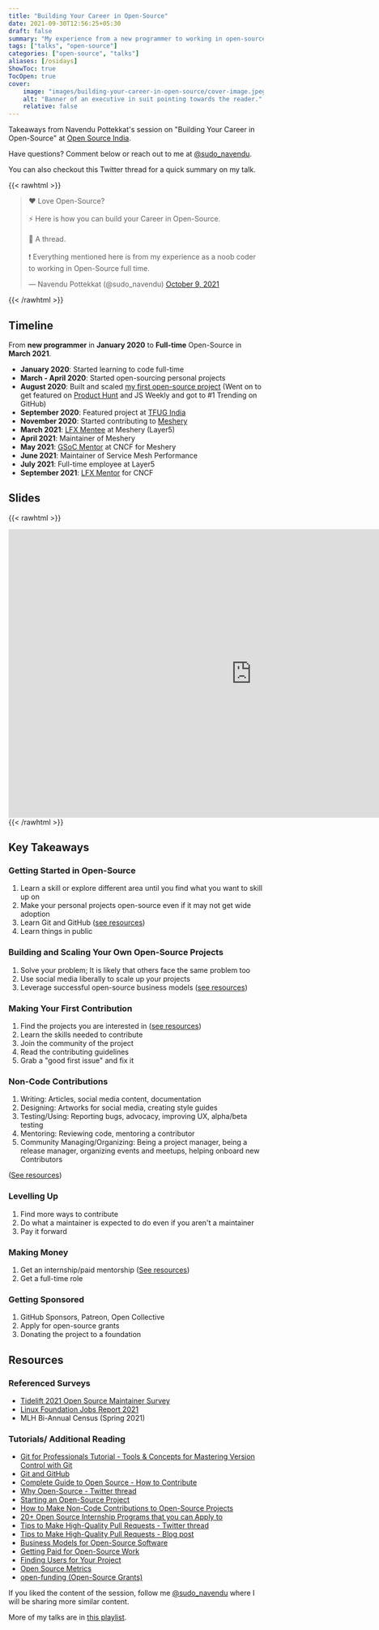 ```yaml
---
title: "Building Your Career in Open-Source"
date: 2021-09-30T12:56:25+05:30
draft: false
summary: "My experience from a new programmer to working in open-source full time."
tags: ["talks", "open-source"]
categories: ["open-source", "talks"]
aliases: [/osidays]
ShowToc: true
TocOpen: true
cover:
    image: "images/building-your-career-in-open-source/cover-image.jpeg"
    alt: "Banner of an executive in suit pointing towards the reader."
    relative: false
---
```


Takeaways from Navendu Pottekkat's session on "Building Your Career in Open-Source" at [Open Source India](https://www.opensourceindia.in/).

Have questions? Comment below or reach out to me at [@sudo_navendu](https://twitter.com/sudo_navendu).

You can also checkout this Twitter thread for a quick summary on my talk.

{{< rawhtml >}}
<blockquote class="twitter-tweet"><p lang="en" dir="ltr">♥️ Love Open-Source? <br><br>⚡️ Here is how you can build your Career in Open-Source.<br><br>🧵 A thread.<br><br>❗️ Everything mentioned here is from my experience as a noob coder to working in Open-Source full time.</p>&mdash; Navendu Pottekkat (@sudo_navendu) <a href="https://twitter.com/sudo_navendu/status/1446819951902281733?ref_src=twsrc%5Etfw">October 9, 2021</a></blockquote> <script async src="https://platform.twitter.com/widgets.js" charset="utf-8"></script>
{{< /rawhtml >}}

## Timeline

From **new programmer** in **January 2020** to **Full-time** Open-Source in **March 2021**.

* **January 2020**: Started learning to code full-time
* **March - April 2020**: Started open-sourcing personal projects
* **August 2020**: Built and scaled [my first open-source project](https://github.com/nsfw-filter/nsfw-filter)
(Went on to get featured on [Product Hunt](https://www.producthunt.com/posts/nsfw-filter) and JS Weekly and got to #1 Trending on GitHub)
* **September 2020**: Featured project at [TFUG India](https://www.youtube.com/watch?v=NS5RlRGVDEs)
* **November 2020**: Started contributing to [Meshery](https://github.com/meshery/meshery)
* **March 2021**: [LFX Mentee](https://mentorship.lfx.linuxfoundation.org/project/0d6fd362-04a1-4086-a6e7-ec753ed4a60b) at Meshery (Layer5)
* **April 2021**: Maintainer of Meshery
* **May 2021**: [GSoC Mentor](https://summerofcode.withgoogle.com/projects/#6432043061215232) at CNCF for Meshery
* **June 2021**: Maintainer of Service Mesh Performance
* **July 2021**: Full-time employee at Layer5
* **September 2021**: [LFX Mentor](https://mentorship.lfx.linuxfoundation.org/project/278ad0b0-ec8a-474a-863b-a8a01956d99c) for CNCF

## Slides

{{< rawhtml >}}
<iframe src="https://docs.google.com/presentation/d/e/2PACX-1vRrqLjU63fLyPLTg9FEAL7QtKCwyF0Hw8yoB4llgoR7HDw5ASCgrieqdHNmi9EzsfhwY9oT0BszumiO/embed?start=false&loop=false&delayms=5000" frameborder="0" width="960" height="569" allowfullscreen="true" mozallowfullscreen="true" webkitallowfullscreen="true"></iframe>
{{< /rawhtml >}}

## Key Takeaways

### Getting Started in Open-Source

1. Learn a skill or explore different area until you find what you want to skill up on
2. Make your personal projects open-source even if it may not get wide adoption
3. Learn Git and GitHub ([see resources](#resources))
4. Learn things in public

### Building and Scaling Your Own Open-Source Projects

1. Solve your problem; It is likely that others face the same problem too
2. Use social media liberally to scale up your projects
3. Leverage successful open-source business models ([see resources](#resources))

### Making Your First Contribution

1. Find the projects you are interested in ([see resources](#resources))
2. Learn the skills needed to contribute
3. Join the community of the project
4. Read the contributing guidelines
5. Grab a "good first issue" and fix it

### Non-Code Contributions

1. Writing: Articles, social media content, documentation
2. Designing: Artworks for social media, creating style guides
3. Testing/Using: Reporting bugs, advocacy, improving UX, alpha/beta testing
4. Mentoring: Reviewing code, mentoring a contributor
5. Community Managing/Organizing: Being a project manager, being a release manager, organizing events and meetups, helping onboard new Contributors

([See resources](#resources))

### Levelling Up

1. Find more ways to contribute
2. Do what a maintainer is expected to do even if you aren't a maintainer
3. Pay it forward

### Making Money

1. Get an internship/paid mentorship ([See resources](#resources))
2. Get a full-time role

### Getting Sponsored

1. GitHub Sponsors, Patreon, Open Collective
2. Apply for open-source grants
3. Donating the project to a foundation

## Resources

### Referenced Surveys

* [Tidelift 2021 Open Source Maintainer Survey](https://tidelift.com/subscription/the-tidelift-maintainer-survey)
* [Linux Foundation Jobs Report 2021](https://www.linuxfoundation.org/resources/publications/open-source-jobs-report-2021/)
* MLH Bi-Annual Census (Spring 2021)

### Tutorials/ Additional Reading

* [Git for Professionals Tutorial - Tools & Concepts for Mastering Version Control with Git](https://www.youtube.com/watch?v=Uszj_k0DGsg)
* [Git and GitHub](https://www.youtube.com/playlist?list=PLWKjhJtqVAbkFiqHnNaxpOPhh9tSWMXIF)
* [Complete Guide to Open Source - How to Contribute](https://www.youtube.com/watch?v=yzeVMecydCE)
* [Why Open-Source - Twitter thread](https://twitter.com/sudo_navendu/status/1439948544002048004)
* [Starting an Open-Source Project](https://opensource.guide/starting-a-project/#:~:text=These%20permissions%20are%20enforced%20through,computing%2C%20relative%20to%20closed%20source.)
* [How to Make Non-Code Contributions to Open-Source Projects](../non-code-contributions-to-open-source)
* [20+ Open Source Internship Programs that you can Apply to](../open-source-internship-programs)
* [Tips to Make High-Quality Pull Requests - Twitter thread](https://twitter.com/sudo_navendu/status/1437456596473303042)
* [Tips to Make High-Quality Pull Requests - Blog post](../pull-requests-like-a-pro)
* [Business Models for Open-Source Software](https://en.wikipedia.org/wiki/Business_models_for_open-source_software)
* [Getting Paid for Open-Source Work](https://opensource.guide/getting-paid/)
* [Finding Users for Your Project](https://opensource.guide/finding-users/)
* [Open Source Metrics](https://opensource.guide/metrics/)
* [open-funding (Open-Source Grants)](https://github.com/ralphtheninja/open-funding)

If you liked the content of the session, follow me [@sudo_navendu](https://twitter.com/sudo_navendu) where I will be sharing more similar content.

More of my talks are in [this playlist](https://www.youtube.com/playlist?list=PLUVkO7d15olRgs1rU6scvszk0DB5HxKdu).
